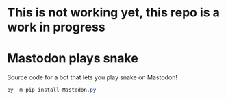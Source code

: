 # This is not working yet, this repo is a work in progress

# Mastodon plays snake
Source code for a bot that lets you play snake on Mastodon!

```ps1
py -m pip install Mastodon.py
```